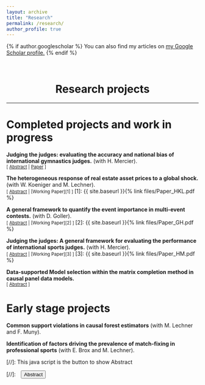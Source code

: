 ```yaml
---
layout: archive
title: "Research"
permalink: /research/
author_profile: true
---
```


{% if author.googlescholar %}
  You can also find my articles on <u><a href="{{author.googlescholar}}">my Google Scholar profile</a>.</u>
{% endif %}

<br/> 


# <center> Research projects </center>
- - -

# Completed projects and work in progress

**Judging the judges: evaluating the accuracy and national bias of international gymnastics judges.** (with H. Mercier). <br/>
<small>[ <a href="#/" onclick="visib('judging2021')">Abstract</a> | <a href="https://www.degruyter.com/document/doi/10.1515/jqas-2019-0113/html?lang=en">Paper</a> ]  </small>

<div id="judging2021" style="display: none; text-align: justify; line-height: 1.2" ><small>
We design, describe and implement a statistical engine to analyze the performance of gymnastics judges with three objectives: (1) provide constructive feedback to judges, executive committees and national federations; (2) assign the best judges to the most important competitions; (3) detect bias and persistent misjudging. Judging a gymnastics routine is a random process, and we model this process using heteroscedastic random variables. The developed marking score scales the difference between the mark of a judge and the true performance level of a gymnast as a function of the intrinsic judging error variability estimated from historical data for each apparatus. This dependence between judging variability and performance quality has never been properly studied. We leverage the intrinsic judging error variability and the marking score to detect outlier marks and study the national bias of judges favoring athletes of the same nationality. We also study ranking scores assessing to what extent judges rate gymnasts in the correct order. Our main observation is that there are significant differences between the best and worst judges, both in terms of accuracy and national bias. The insights from this work have led to recommendations and rule changes at the Fédération Internationale de Gymnastique.
</small><br><br/></div>

**The heterogeneous response of real estate asset prices to a global shock.** (with W. Koeniger and M. Lechner). <br/>
<small>[ <a href="#/" onclick="visib('re21')">Abstract</a> | [Working Paper][1] ] </small>
[1]: {{ site.baseurl }}{% link files/Paper_HKL.pdf %}

<div id="re21" style="display: none; text-align: justify; line-height: 1.2" ><small>
We estimate the transmission of the pandemic shock in 2020 to prices in the residential and commercial real estate market by causal machine learning, using granular data at the municipal level for Germany. We exploit differences in the incidence of Covid infections and short-time work at the municipal level for the identification of epidemiological and economic efects of the pandemic. We find that (i) a larger incidence of Covid infections temporarily reduced rents for retail real estate; (ii) a larger incidence of short-time work temporarily reduced rents of office real estate; and (iii) the pandemic increased asset prices of real estate, particularly in the top price segment of commercial real estate.
</small><br><br/></div>

**A general framework to quantify the event importance in multi-event contests.** (with D. Goller). <br/>
<small>[ <a href="#/" onclick="visib('event_importance')">Abstract</a> | [Working Paper][2] ] </small>
[2]: {{ site.baseurl }}{% link files/Paper_GH.pdf %}

<div id="event_importance" style="display: none; text-align: justify; line-height: 1.2" ><small>
We propose a statistical framework for quantifying the importance of single events that do not provide intermediate rewards but offer implicit incentives through scheduling and the reward structure at the end of a multi-event contest. Applying the framework to primary elections in the US, where earlier elections have greater importance and influence, we show that schedule variations can mitigate the problem of front-loading elections. When applied to European football, we demonstrate the utility and meaningfulness of quantified event importance in relation to the in-match performance of contestants, to improve outcome prediction and to provide an early indication of public interest.
</small><br><br/></div>

**Judging the judges: A general framework for evaluating the performance of international sports judges.** (with H. Mercier). <br/>
<small>[ <a href="#/" onclick="visib('judging2018')">Abstract</a> | [Working Paper][3] ] </small>
[3]: {{ site.baseurl }}{% link files/Paper_HM.pdf %}

<div id="judging2018" style="display: none; text-align: justify; line-height: 1.2" ><small>
The monitoring of judges in sports is an important topic due to the media exposure of international sporting events and the huge monetary sums that directly depend on the outcomes of competitions. We present a method to assess the accuracy of sports judges applicable to all sports where panels of judges evaluate athletic performances on a finite scale. We analyze judging scores from eight different sports with comparable judging systems: artistic swimming, diving, dressage, figure skating, freestyle skiing, freestyle snowboard, gymnastics and ski jumping. We identify, for each aforementioned sport, a general and accurate pattern of the intrinsic judging error variability as a function of the performance level of the athlete. With the notable exception of dressage, this intrinsic judging inaccuracy is heteroscedastic and can be approximated by a concave quadratic curve, indicating increased consensus among judges towards the best athletes. Using this observation, we can evaluate the performance of judges compared to their peers, and distinguish erratic from precise judges and potential cheating from unintentional misjudging. Our analysis also reveals valuable insights about the judging practices of the sports under consideration, including a systemic problem in dressage where judges disagree on what constitutes a good performance.
</small><br><br/></div>

**Data-supported Model selection within the matrix completion method in causal panel data models.** <br/>
<small>[ <a href="#/" onclick="visib('matrix_completion')">Abstract</a> ] </small>

<div id="matrix_completion" style="display: none; text-align: justify; line-height: 1.2" ><small>
Matrix completion estimators for causal panel data models use nuclear norm minimization to regularize the rank of the underlying factor model. This convex optimization problem allows for a simultaneous regularization of a potentially high-dimensional set of covariates. This integrated model selection property does not affect the theoretical bounds of the estimator. A two-step procedure with first selecting the optimal model and a second estimation without covariate regularisation ensures unbiased estimates of the average treatment effects on the treated. Simulations show that the proposed estimator is  consistent in parameter estimation and variable selection. 
</small><br><br/></div>

# Early stage projects

**Common support violations in causal forest estimators** (with M. Lechner and F. Muny). <br/>

**Identification of factors driving the prevalence of match-fixing in professional sports** (with E. Brox and M. Lechner).<br/>

[//]: This java script is the button to show Abstract
<script>
 function visib(id) {
  var x = document.getElementById(id);
  if (x.style.display === "block") {
    x.style.display = "none";
  } else {
    x.style.display = "block";
  }
}
</script>

[//]:&emsp;<button onclick="visib('polariz')" class="btn btn--inverse btn--small">Abstract</button>

